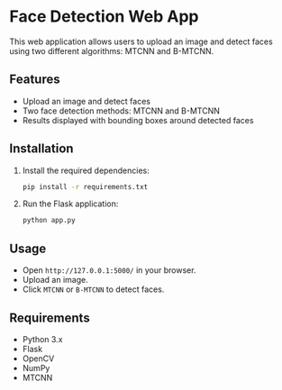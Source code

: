 # Face Detection Web App

This web application allows users to upload an image and detect faces using two different algorithms: MTCNN and B-MTCNN.

## Features
- Upload an image and detect faces
- Two face detection methods: MTCNN and B-MTCNN
- Results displayed with bounding boxes around detected faces

## Installation

1. Install the required dependencies:
   ```bash
   pip install -r requirements.txt
   ```
2. Run the Flask application:
   ```bash
   python app.py
   ```

## Usage
- Open `http://127.0.0.1:5000/` in your browser.
- Upload an image.
- Click `MTCNN` or `B-MTCNN` to detect faces.

## Requirements
- Python 3.x
- Flask
- OpenCV
- NumPy
- MTCNN

